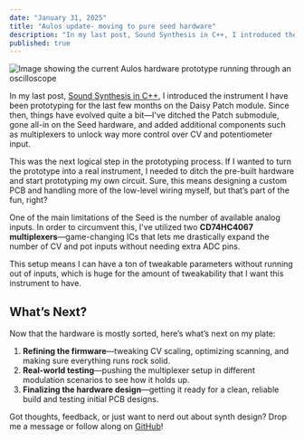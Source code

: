 ```yaml
---
date: "January 31, 2025"
title: "Aulos update- moving to pure seed hardware"
description: "In my last post, Sound Synthesis in C++, I introduced the instrument I have been prototyping for the last few months on the Daisy Patch module. Since then, things have evolved quite a bit—I've ditched the Patch submodule, gone all-in on the Seed hardware, and added additional components such as multiplexers to unlock way more control over CV and potentiometer input."
published: true
---
```

![Image showing the current Aulos hardware prototype running through an oscilloscope](https://s3.us-east-2.amazonaws.com/reckart.blog-images/1.jpeg)

In my last post, [Sound Synthesis in C++](https://reckart.blog/posts/sound-synthesis-in-cpp/), I introduced the instrument I have been prototyping for the last few months on the Daisy Patch module. Since then, things have evolved quite a bit—I've ditched the Patch submodule, gone all-in on the Seed hardware, and added additional components such as multiplexers to unlock way more control over CV and potentiometer input.

This was the next logical step in the prototyping process. If I wanted to turn the prototype into a real instrument, I needed to ditch the pre-built hardware and start prototyping my own circuit. Sure, this means designing a custom PCB and handling more of the low-level wiring myself, but that’s part of the fun, right?

One of the main limitations of the Seed is the number of available analog inputs. In order to circumvent this, I've utilized two **CD74HC4067 multiplexers**—game-changing ICs that lets me drastically expand the number of CV and pot inputs without needing extra ADC pins.

This setup means I can have a ton of tweakable parameters without running out of inputs, which is huge for the amount of tweakability that I want this instrument to have.

## What’s Next?

Now that the hardware is mostly sorted, here’s what’s next on my plate:

1. **Refining the firmware**—tweaking CV scaling, optimizing scanning, and making sure everything runs rock solid.
2. **Real-world testing**—pushing the multiplexer setup in different modulation scenarios to see how it holds up.
3. **Finalizing the hardware design**—getting it ready for a clean, reliable build and testing initial PCB designs.

Got thoughts, feedback, or just want to nerd out about synth design? Drop me a message or follow along on [GitHub](https://github.com/tylerreckart/aulos)!
